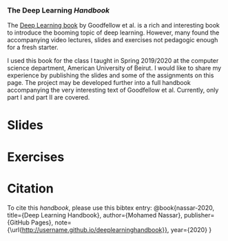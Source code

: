 ### The Deep Learning _Handbook_ 

The [Deep Learning book](https://www.deeplearningbook.org/) by Goodfellow et al. is a rich and interesting book to introduce the booming topic of deep learning. However, many found the accompanying video lectures, slides and exercises not pedagogic enough for a fresh starter. 

I used this book for the class I taught in Spring 2019/2020 at the computer science department, American University of Beirut. 
I would like to share my experience by publishing the slides and some of the assignments on this page. The project may be developed further into a full handbook accompanying the very interesting text of Goodfellow et al. 
Currently, only part I and part II are covered. 

# Slides 

# Exercises 

# Citation 
To cite this _handbook_, please use this bibtex entry:
@book{nassar-2020,
    title={Deep Learning Handbook},
    author={Mohamed Nassar},
    publisher={GitHub Pages},
    note={\url{http://username.github.io/deeplearninghandbook}},
    year={2020}
}
